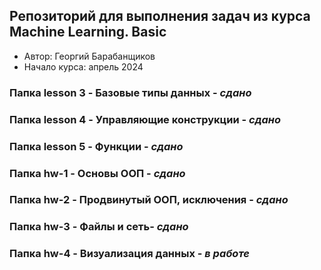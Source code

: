 ## Репозиторий для выполнения задач из курса Machine Learning. Basic

* Автор: Георгий Барабанщиков
* Начало курса: апрель 2024
  
### Папка lesson 3 - Базовые типы данных  - *сдано*

### Папка lesson 4 - Управляющие конструкции - *сдано*
 
### Папка lesson 5 - Функции - *сдано*

### Папка hw-1 - Основы ООП - *сдано*

### Папка hw-2 - Продвинутый ООП, исключения  - *сдано*

### Папка hw-3 - Файлы и сеть- *сдано*

### Папка hw-4 - Визуализация данных - *в работе*




